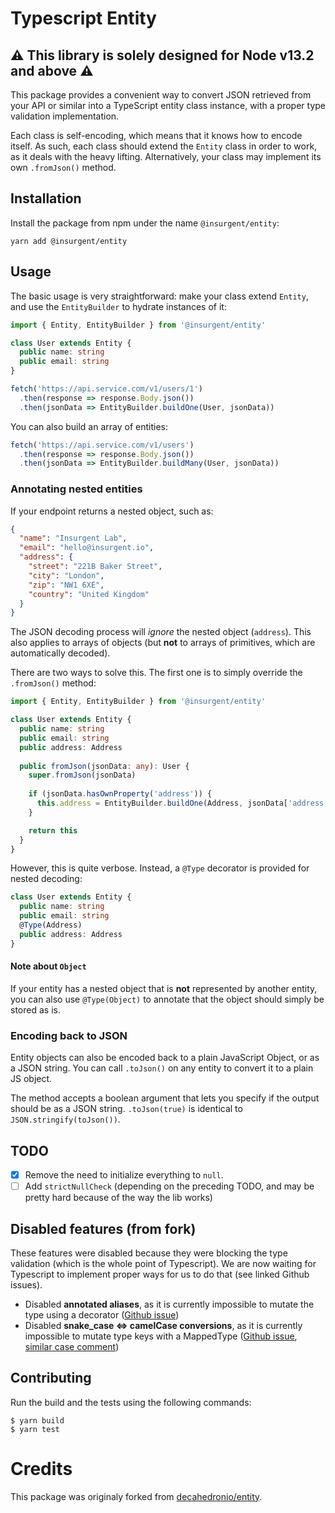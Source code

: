 # Typescript Entity

## :warning: **This library is solely designed for Node v13.2 and above** :warning:

This package provides a convenient way to convert JSON retrieved from your API or similar into a TypeScript entity class instance, with a proper type validation implementation.

Each class is self-encoding, which means that it knows how to encode itself. As such, each class should extend the `Entity` class in order to work, as it deals with the heavy lifting. Alternatively, your class may implement its own `.fromJson()` method.


## Installation
Install the package from npm under the name `@insurgent/entity`:
```
yarn add @insurgent/entity
```


## Usage
The basic usage is very straightforward: make your class extend `Entity`, and use the `EntityBuilder` to hydrate instances of it:

```typescript
import { Entity, EntityBuilder } from '@insurgent/entity'

class User extends Entity {
  public name: string
  public email: string
}

fetch('https://api.service.com/v1/users/1')
  .then(response => response.Body.json())
  .then(jsonData => EntityBuilder.buildOne(User, jsonData))
```

You can also build an array of entities:

```typescript
fetch('https://api.service.com/v1/users')
  .then(response => response.Body.json())
  .then(jsonData => EntityBuilder.buildMany(User, jsonData))
```

### Annotating nested entities

If your endpoint returns a nested object, such as:
```json
{
  "name": "Insurgent Lab",
  "email": "hello@insurgent.io",
  "address": {
    "street": "221B Baker Street",
    "city": "London",
    "zip": "NW1 6XE",
    "country": "United Kingdom"
  }
}
```
The JSON decoding process will _ignore_ the nested object (`address`). This also applies to arrays of objects (but **not** to arrays of primitives, which are automatically decoded).

There are two ways to solve this. The first one is to simply override the `.fromJson()` method:
```typescript
import { Entity, EntityBuilder } from '@insurgent/entity'

class User extends Entity {
  public name: string
  public email: string
  public address: Address
  
  public fromJson(jsonData: any): User {
    super.fromJson(jsonData)
  
    if (jsonData.hasOwnProperty('address')) {
      this.address = EntityBuilder.buildOne(Address, jsonData['address'])
    }

    return this
  }
}
```

However, this is quite verbose. Instead, a `@Type` decorator is provided for nested decoding:

```typescript
class User extends Entity {
  public name: string
  public email: string
  @Type(Address)
  public address: Address
}
```

#### Note about `Object`
If your entity has a nested object that is **not** represented by another entity, you can also use `@Type(Object)` to annotate that the object should simply be stored as is.

### Encoding back to JSON

Entity objects can also be encoded back to a plain JavaScript Object, or as a JSON string. You can call `.toJson()` on any entity to convert it to a plain JS object.

The method accepts a boolean argument that lets you specify if the output should be as a JSON string. `.toJson(true)` is identical to `JSON.stringify(toJson())`.


## TODO
- [x] Remove the need to initialize everything to `null`.
- [ ] Add `strictNullCheck` (depending on the preceding TODO, and may be pretty hard because of the way the lib works)

## Disabled features (from fork)
These features were disabled because they were blocking the type validation (which is the whole point of Typescript).
We are now waiting for Typescript to implement proper ways for us to do that (see linked Github issues).
- Disabled **annotated aliases**, as it is currently impossible to mutate the type using a decorator ([Github issue](https://github.com/Microsoft/TypeScript/issues/4881))
- Disabled **snake_case <=> camelCase conversions**, as it is currently impossible to mutate type keys with a MappedType ([Github issue](https://github.com/Microsoft/TypeScript/issues/12754), [similar case comment](https://github.com/Microsoft/TypeScript/issues/12754#issuecomment-517435342))


## Contributing

Run the build and the tests using the following commands:

```
$ yarn build
$ yarn test
```


# Credits

This package was originaly forked from [decahedronio/entity](https://github.com/decahedronio/entity).